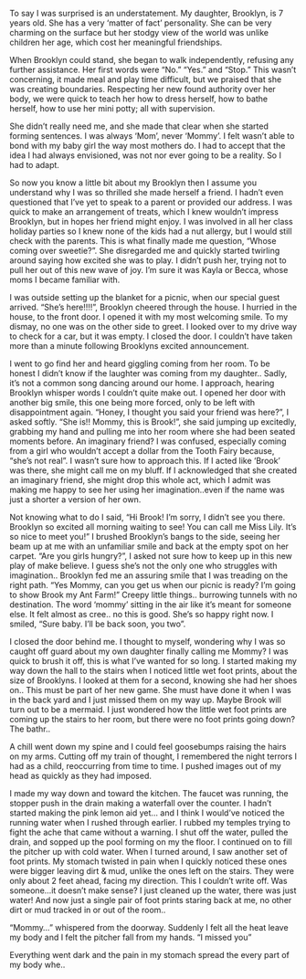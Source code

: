 
To say I was surprised is an understatement. My daughter, Brooklyn, is 7 years old. She has a very ‘matter of fact’ personality. She can be very charming on the surface but her stodgy view of the world was unlike children her age, which cost her meaningful friendships. 

When Brooklyn could stand, she began to walk independently, refusing any further assistance. Her first words were “No.” “Yes.” and “Stop.” This wasn’t concerning, it made meal and play time difficult, but we praised that she was creating boundaries. Respecting her new found authority over her body, we were quick to teach her how to dress herself, how to bathe herself, how to use her mini potty; all with supervision.   

She didn’t really need me, and she made that clear when she started forming sentences. I was always ‘Mom’, never ‘Mommy’. I felt wasn’t able to bond with my baby girl the way most mothers do. I had to accept that the idea I had always envisioned, was not nor ever going to be a reality. So I had to adapt. 

So now you know a little bit about my Brooklyn then I assume you understand why I was so thrilled she made herself a friend. I hadn’t even questioned that I’ve yet to speak to a parent or provided our address. I was quick to make an arrangement of treats, which I knew wouldn’t impress Brooklyn, but in hopes her friend might enjoy. I was involved in all her class holiday parties so I knew none of the kids had a nut allergy, but I would still check with the parents. This is what finally made me question, “Whose coming over sweetie?”. She disregarded me and quickly started twirling around saying how excited she was to play. I didn’t push her, trying not to pull her out of this new wave of joy. I’m sure it was Kayla or Becca, whose moms I became familiar with.

I was outside setting up the blanket for a picnic, when our special guest arrived. “She’s here!!!!”, Brooklyn cheered through the house. I hurried in the house, to the front door. I opened it with my most welcoming smile. To my dismay, no one was on the other side to greet. I looked over to my drive way to check for a car, but it was empty. I closed the door. I couldn’t have taken more than a minute following Brooklyns excited announcement.  

I went to go find her and heard giggling coming from her room. To be honest I didn’t know if the laughter was coming from my daughter.. Sadly, it’s not a common song dancing around our home. I approach, hearing Brooklyn whisper words I couldn’t quite make out. I opened her door with another big smile, this one being more forced, only to be left with disappointment again. “Honey, I thought you said your friend was here?”, I asked softly. “She is!! Mommy, this is Brook!”, she said jumping up excitedly, grabbing my hand and pulling me into her room where she had been seated moments before. An imaginary friend? I was confused, especially coming from a girl who wouldn’t accept a dollar from the Tooth Fairy because, “she’s not real”. I wasn’t sure how to approach this. If I acted like ‘Brook’ was there, she might call me on my bluff. If I acknowledged that she created an imaginary friend, she might drop this whole act, which I admit was making me happy to see her using her imagination..even if the name was just a shorter a version of her own.

Not knowing what to do I said, “Hi Brook! I’m sorry, I didn’t see you there. Brooklyn so excited all morning waiting to see! You can call me Miss Lily. It’s so nice to meet you!” I brushed Brooklyn’s bangs to the side, seeing her beam up at me with an unfamiliar smile and back at the empty spot on her carpet. “Are you girls hungry?”, I asked not sure how to keep up in this new play of make believe. I guess she’s not the only one who struggles with imagination.. Brooklyn fed me an assuring smile that I was treading on the right path. “Yes Mommy, can you get us when our picnic is ready? I’m going to show Brook my Ant Farm!” Creepy little things.. burrowing tunnels with no destination. The word ‘mommy’ sitting in the air like it’s meant for someone else. It felt almost as cree.. no this is good. She’s so happy right now. I smiled, “Sure baby. I’ll be back soon, you two”. 

I closed the door behind me. I thought to myself, wondering why I was so caught off guard about my own daughter finally calling me Mommy? I was quick to brush it off, this is what I’ve wanted for so long. I started making my way down the hall to the stairs when I noticed little wet foot prints, about the size of Brooklyns. I looked at them for a second, knowing she had her shoes on.. This must be part of her new game. She must have done it when I was in the back yard and I just missed them on my way up. Maybe Brook will turn out to be a mermaid. I just wondered how the little wet foot prints are coming up the stairs to her room, but there were no foot prints going down? The bathr..

A chill went down my spine and I could feel goosebumps raising the hairs on my arms. Cutting off my train of thought, I remembered the night terrors I had as a child, reoccurring from time to time. I pushed images out of my head as quickly as they had imposed. 

I made my way down and toward the kitchen. The faucet was running, the stopper push in the drain making a waterfall over the counter. I hadn’t started making the pink lemon aid yet… and I think I would’ve noticed the running water when I rushed through earlier. I rubbed my temples trying to fight the ache that came without a warning. I shut off the water, pulled the drain, and sopped up the pool forming on my the floor. I continued on to fill the pitcher up with cold water.  When I turned around, I saw another set of foot prints. My stomach twisted in pain when I quickly noticed these ones were bigger leaving dirt & mud, unlike the ones left on the stairs. They were only about 2 feet ahead, facing my direction. This I couldn’t write off. Was someone…it doesn’t make sense? I just cleaned up the water, there was just water! And now just a single pair of foot prints staring back at me, no other dirt or mud tracked in or out of the room..

“Mommy…” whispered from the doorway. Suddenly I felt all the heat leave my body and I felt the pitcher fall from my hands. “I missed you” 

Everything went dark and the pain in my stomach spread the every part of my body whe..